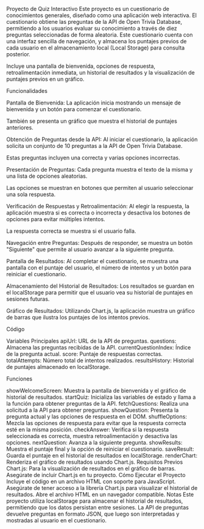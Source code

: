 Proyecto de Quiz Interactivo
Este proyecto es un cuestionario de conocimientos generales, diseñado como una aplicación web interactiva. 
El cuestionario obtiene las preguntas de la API de Open Trivia Database, permitiendo a los usuarios evaluar su conocimiento a través de diez preguntas seleccionadas de forma aleatoria. 
Este cuestionario cuenta con una interfaz sencilla de navegación, y almacena los puntajes previos de cada usuario en el almacenamiento local (Local Storage) para consulta posterior.

Incluye una pantalla de bienvenida, opciones de respuesta, retroalimentación inmediata, un historial de resultados y la visualización de puntajes previos en un gráfico.

Funcionalidades

Pantalla de Bienvenida: La aplicación inicia mostrando un mensaje de bienvenida y un botón para comenzar el cuestionario. 

También se presenta un gráfico que muestra el historial de puntajes anteriores.

Obtención de Preguntas desde la API: Al iniciar el cuestionario, la aplicación solicita un conjunto de 10 preguntas a la API de Open Trivia Database.

Estas preguntas incluyen una correcta y varias opciones incorrectas.

Presentación de Preguntas: Cada pregunta muestra el texto de la misma y una lista de opciones aleatorias. 

Las opciones se muestran en botones que permiten al usuario seleccionar una sola respuesta.

Verificación de Respuestas y Retroalimentación: Al elegir la respuesta, la aplicación muestra si es correcta o incorrecta y desactiva los botones de opciones para evitar múltiples intentos. 

La respuesta correcta se muestra si el usuario falla.

Navegación entre Preguntas: Después de responder, se muestra un botón "Siguiente" que permite al usuario avanzar a la siguiente pregunta.

Pantalla de Resultados: Al completar el cuestionario, se muestra una pantalla con el puntaje del usuario, el número de intentos y un botón para reiniciar el cuestionario.

Almacenamiento del Historial de Resultados: Los resultados se guardan en el localStorage para permitir que el usuario vea su historial de puntajes en sesiones futuras.

Gráfico de Resultados: Utilizando Chart.js, la aplicación muestra un gráfico de barras que ilustra los puntajes de los intentos previos.

Código

Variables Principales
apiUrl: URL de la API de preguntas.
questions: Almacena las preguntas recibidas de la API.
currentQuestionIndex: Índice de la pregunta actual.
score: Puntaje de respuestas correctas.
totalAttempts: Número total de intentos realizados.
resultsHistory: Historial de puntajes almacenado en localStorage.

Funciones

showWelcomeScreen: Muestra la pantalla de bienvenida y el gráfico de historial de resultados.
startQuiz: Inicializa las variables de estado y llama a la función para obtener preguntas de la API.
fetchQuestions: Realiza una solicitud a la API para obtener preguntas.
showQuestion: Presenta la pregunta actual y las opciones de respuesta en el DOM.
shuffleOptions: Mezcla las opciones de respuesta para evitar que la respuesta correcta esté en la misma posición.
checkAnswer: Verifica si la respuesta seleccionada es correcta, muestra retroalimentación y desactiva las opciones.
nextQuestion: Avanza a la siguiente pregunta.
showResults: Muestra el puntaje final y la opción de reiniciar el cuestionario.
saveResult: Guarda el puntaje en el historial de resultados en localStorage.
renderChart: Renderiza el gráfico de resultados usando Chart.js.
Requisitos Previos
Chart.js: Para la visualización de resultados en el gráfico de barras. Asegúrate de incluir Chart.js en tu proyecto.
Cómo Ejecutar el Proyecto
Incluye el código en un archivo HTML con soporte para JavaScript.
Asegúrate de tener acceso a la librería Chart.js para visualizar el historial de resultados.
Abre el archivo HTML en un navegador compatible.
Notas
Este proyecto utiliza localStorage para almacenar el historial de resultados, permitiendo que los datos persistan entre sesiones.
La API de preguntas devuelve preguntas en formato JSON, que luego son interpretadas y mostradas al usuario en el cuestionario.
